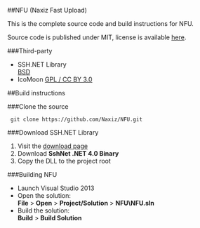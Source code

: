 ##NFU (Naxiz Fast Upload)

This is the complete source code and build instructions for NFU.

Source code is published under MIT, license is available [here](https://github.com/naxiz/NFU/blob/master/LICENSE).

###Third-party

* SSH.NET Library  
  [BSD](http://sshnet.codeplex.com)
* IcoMoon
  [GPL / CC BY 3.0](https://icomoon.io)

##Build instructions

###Clone the source

     git clone https://github.com/Naxiz/NFU.git

###Download SSH.NET Library
1. Visit the [download page](http://sshnet.codeplex.com/releases/view/latest)
2. Download **SshNet .NET 4.0 Binary**
3. Copy the DLL to the project root

###Building NFU

* Launch Visual Studio 2013
* Open the solution:  
  **File** > **Open** > **Project/Solution** > **NFU\NFU.sln**
* Build the solution:  
  **Build** > **Build Solution**